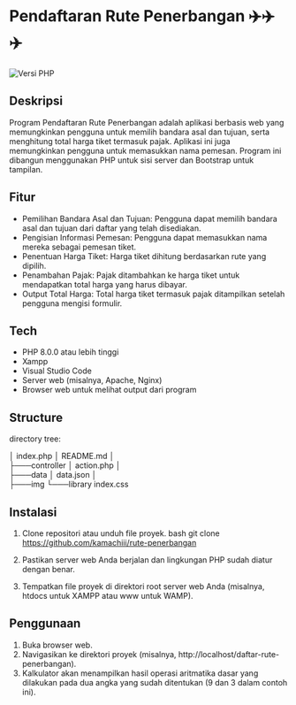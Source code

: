 # Pendaftaran Rute Penerbangan ✈️✈️✈️

![Versi PHP](https://img.shields.io/badge/PHP-8.0.0%2B-blue)

## Deskripsi
Program Pendaftaran Rute Penerbangan adalah aplikasi berbasis web yang memungkinkan pengguna untuk memilih bandara asal dan tujuan, serta menghitung total harga tiket termasuk pajak. Aplikasi ini juga memungkinkan pengguna untuk memasukkan nama pemesan. Program ini dibangun menggunakan PHP untuk sisi server dan Bootstrap untuk tampilan.

## Fitur

- Pemilihan Bandara Asal dan Tujuan: Pengguna dapat memilih bandara asal dan tujuan dari daftar yang telah disediakan.
- Pengisian Informasi Pemesan: Pengguna dapat memasukkan nama mereka sebagai pemesan tiket.
- Penentuan Harga Tiket: Harga tiket dihitung berdasarkan rute yang dipilih.
- Penambahan Pajak: Pajak ditambahkan ke harga tiket untuk mendapatkan total harga yang harus dibayar.
- Output Total Harga: Total harga tiket termasuk pajak ditampilkan setelah pengguna mengisi formulir.

## Tech
- PHP 8.0.0 atau lebih tinggi
- Xampp
- Visual Studio Code
- Server web (misalnya, Apache, Nginx)
- Browser web untuk melihat output dari program

## Structure 
directory tree:

│   index.php
│   README.md
│   
├───controller
│       action.php
│       
├───data
│       data.json
│       
├───img
└───library
        index.css

## Instalasi
1. Clone repositori atau unduh file proyek.
    bash
    git clone https://github.com/kamachiii/rute-penerbangan
    
2. Pastikan server web Anda berjalan dan lingkungan PHP sudah diatur dengan benar.
3. Tempatkan file proyek di direktori root server web Anda (misalnya, htdocs untuk XAMPP atau www untuk WAMP).

## Penggunaan
1. Buka browser web.
2. Navigasikan ke direktori proyek (misalnya, http://localhost/daftar-rute-penerbangan).
3. Kalkulator akan menampilkan hasil operasi aritmatika dasar yang dilakukan pada dua angka yang sudah ditentukan (9 dan 3 dalam contoh ini).
